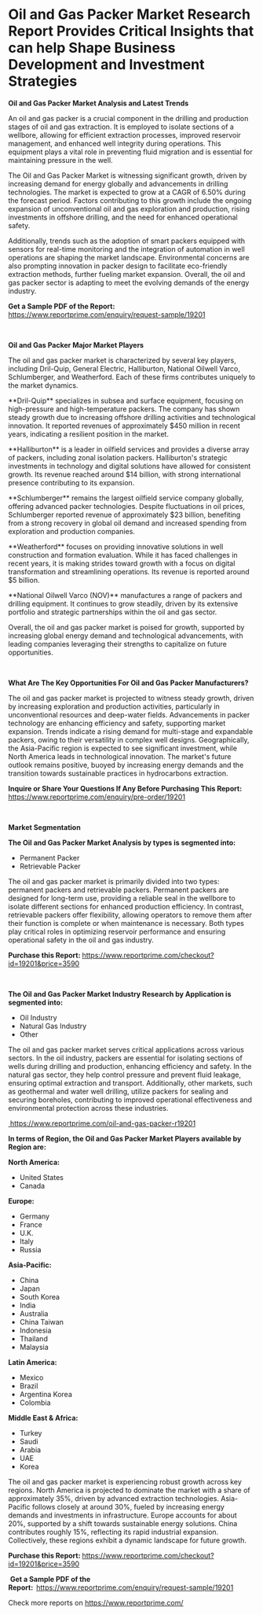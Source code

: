 <p><h1>Oil and Gas Packer Market Research Report Provides Critical Insights that can help Shape Business Development and Investment Strategies</h1></p><p><strong>Oil and Gas Packer Market Analysis and Latest Trends</strong></p>
<p><p>An oil and gas packer is a crucial component in the drilling and production stages of oil and gas extraction. It is employed to isolate sections of a wellbore, allowing for efficient extraction processes, improved reservoir management, and enhanced well integrity during operations. This equipment plays a vital role in preventing fluid migration and is essential for maintaining pressure in the well.</p><p>The Oil and Gas Packer Market is witnessing significant growth, driven by increasing demand for energy globally and advancements in drilling technologies. The market is expected to grow at a CAGR of 6.50% during the forecast period. Factors contributing to this growth include the ongoing expansion of unconventional oil and gas exploration and production, rising investments in offshore drilling, and the need for enhanced operational safety.</p><p>Additionally, trends such as the adoption of smart packers equipped with sensors for real-time monitoring and the integration of automation in well operations are shaping the market landscape. Environmental concerns are also prompting innovation in packer design to facilitate eco-friendly extraction methods, further fueling market expansion. Overall, the oil and gas packer sector is adapting to meet the evolving demands of the energy industry.</p></p>
<p><strong>Get a Sample PDF of the Report:&nbsp;</strong> <a href="https://www.reportprime.com/enquiry/request-sample/19201?utm_campaign=2631&utm_medium=2&utm_source=Github&utm_content=ia&utm_term=19032025&utm_id=oil-and-gas-packer">https://www.reportprime.com/enquiry/request-sample/19201</a></p>
<p>&nbsp;</p>
<p><strong>Oil and Gas Packer Major Market Players</strong></p>
<p><p>The oil and gas packer market is characterized by several key players, including Dril-Quip, General Electric, Halliburton, National Oilwell Varco, Schlumberger, and Weatherford. Each of these firms contributes uniquely to the market dynamics.</p><p>**Dril-Quip** specializes in subsea and surface equipment, focusing on high-pressure and high-temperature packers. The company has shown steady growth due to increasing offshore drilling activities and technological innovation. It reported revenues of approximately $450 million in recent years, indicating a resilient position in the market.</p><p>**Halliburton** is a leader in oilfield services and provides a diverse array of packers, including zonal isolation packers. Halliburton's strategic investments in technology and digital solutions have allowed for consistent growth. Its revenue reached around $14 billion, with strong international presence contributing to its expansion.</p><p>**Schlumberger** remains the largest oilfield service company globally, offering advanced packer technologies. Despite fluctuations in oil prices, Schlumberger reported revenue of approximately $23 billion, benefiting from a strong recovery in global oil demand and increased spending from exploration and production companies.</p><p>**Weatherford** focuses on providing innovative solutions in well construction and formation evaluation. While it has faced challenges in recent years, it is making strides toward growth with a focus on digital transformation and streamlining operations. Its revenue is reported around $5 billion.</p><p>**National Oilwell Varco (NOV)** manufactures a range of packers and drilling equipment. It continues to grow steadily, driven by its extensive portfolio and strategic partnerships within the oil and gas sector.</p><p>Overall, the oil and gas packer market is poised for growth, supported by increasing global energy demand and technological advancements, with leading companies leveraging their strengths to capitalize on future opportunities.</p></p>
<p>&nbsp;</p>
<p><strong>What Are The Key Opportunities For Oil and Gas Packer Manufacturers?</strong></p>
<p><p>The oil and gas packer market is projected to witness steady growth, driven by increasing exploration and production activities, particularly in unconventional resources and deep-water fields. Advancements in packer technology are enhancing efficiency and safety, supporting market expansion. Trends indicate a rising demand for multi-stage and expandable packers, owing to their versatility in complex well designs. Geographically, the Asia-Pacific region is expected to see significant investment, while North America leads in technological innovation. The market's future outlook remains positive, buoyed by increasing energy demands and the transition towards sustainable practices in hydrocarbons extraction.</p></p>
<p><strong>Inquire or Share Your Questions If Any Before Purchasing This Report:</strong> <a href="https://www.reportprime.com/enquiry/pre-order/19201?utm_campaign=2631&utm_medium=2&utm_source=Github&utm_content=ia&utm_term=19032025&utm_id=oil-and-gas-packer">https://www.reportprime.com/enquiry/pre-order/19201</a></p>
<p>&nbsp;</p>
<p><strong>Market Segmentation</strong></p>
<p><strong>The Oil and Gas Packer Market Analysis by types is segmented into:</strong></p>
<p><ul><li>Permanent Packer</li><li>Retrievable Packer</li></ul></p>
<p><p>The oil and gas packer market is primarily divided into two types: permanent packers and retrievable packers. Permanent packers are designed for long-term use, providing a reliable seal in the wellbore to isolate different sections for enhanced production efficiency. In contrast, retrievable packers offer flexibility, allowing operators to remove them after their function is complete or when maintenance is necessary. Both types play critical roles in optimizing reservoir performance and ensuring operational safety in the oil and gas industry.</p></p>
<p><strong>Purchase this Report:&nbsp;</strong><a href="https://www.reportprime.com/checkout?id=19201&price=3590&utm_campaign=2631&utm_medium=2&utm_source=Github&utm_content=ia&utm_term=19032025&utm_id=oil-and-gas-packer">https://www.reportprime.com/checkout?id=19201&price=3590</a></p>
<p>&nbsp;</p>
<p><strong>The Oil and Gas Packer Market Industry Research by Application is segmented into:</strong></p>
<p><ul><li>Oil Industry</li><li>Natural Gas Industry</li><li>Other</li></ul></p>
<p><p>The oil and gas packer market serves critical applications across various sectors. In the oil industry, packers are essential for isolating sections of wells during drilling and production, enhancing efficiency and safety. In the natural gas sector, they help control pressure and prevent fluid leakage, ensuring optimal extraction and transport. Additionally, other markets, such as geothermal and water well drilling, utilize packers for sealing and securing boreholes, contributing to improved operational effectiveness and environmental protection across these industries.</p></p>
<p><a href="https://www.reportprime.com/oil-and-gas-packer-r19201?utm_campaign=2631&utm_medium=2&utm_source=Github&utm_content=ia&utm_term=19032025&utm_id=oil-and-gas-packer">&nbsp;https://www.reportprime.com/oil-and-gas-packer-r19201</a></p>
<p><strong>In terms of Region, the Oil and Gas Packer Market Players available by Region are:</strong></p>
<p>
    <p> <strong> North America: </strong>
        <ul>
            <li>United States</li>
            <li>Canada</li>
        </ul>
        </p> 
    <p> <strong> Europe: </strong>
        <ul>
            <li>Germany</li>
            <li>France</li>
            <li>U.K.</li>
            <li>Italy</li>
            <li>Russia</li>
        </ul>
        </p> 
    <p> <strong> Asia-Pacific: </strong>
        <ul>
            <li>China</li>
            <li>Japan</li>
            <li>South Korea</li>
            <li>India</li>
            <li>Australia</li>
            <li>China Taiwan</li>
            <li>Indonesia</li>
            <li>Thailand</li>
            <li>Malaysia</li>
        </ul>
        </p> 
    <p> <strong> Latin America: </strong>
        <ul>
            <li>Mexico</li>
            <li>Brazil</li>
            <li>Argentina Korea</li>
            <li>Colombia</li>
        </ul>
        </p> 
    <p> <strong> Middle East & Africa: </strong>
        <ul>
            <li>Turkey</li>
            <li>Saudi</li>
            <li>Arabia</li>
            <li>UAE</li>
            <li>Korea</li>
        </ul>
    </p>
    </p>
<p><p>The oil and gas packer market is experiencing robust growth across key regions. North America is projected to dominate the market with a share of approximately 35%, driven by advanced extraction technologies. Asia-Pacific follows closely at around 30%, fueled by increasing energy demands and investments in infrastructure. Europe accounts for about 20%, supported by a shift towards sustainable energy solutions. China contributes roughly 15%, reflecting its rapid industrial expansion. Collectively, these regions exhibit a dynamic landscape for future growth.</p></p>
<p><strong>Purchase this Report: </strong><a href="https://www.reportprime.com/checkout?id=19201&price=3590&utm_campaign=2631&utm_medium=2&utm_source=Github&utm_content=ia&utm_term=19032025&utm_id=oil-and-gas-packer">https://www.reportprime.com/checkout?id=19201&price=3590</a></p>
<p>&nbsp;<strong>Get a Sample PDF of the Report:&nbsp;&nbsp;</strong><a href="https://www.reportprime.com/enquiry/request-sample/19201?utm_campaign=2631&utm_medium=2&utm_source=Github&utm_content=ia&utm_term=19032025&utm_id=oil-and-gas-packer">https://www.reportprime.com/enquiry/request-sample/19201</a></p>
<p><strong></strong></p>
<p>Check more reports on <a href="https://www.reportprime.com/?utm_campaign=2631&utm_medium=2&utm_source=Github&utm_content=ia&utm_term=19032025&utm_id=oil-and-gas-packer">https://www.reportprime.com/</a></p>